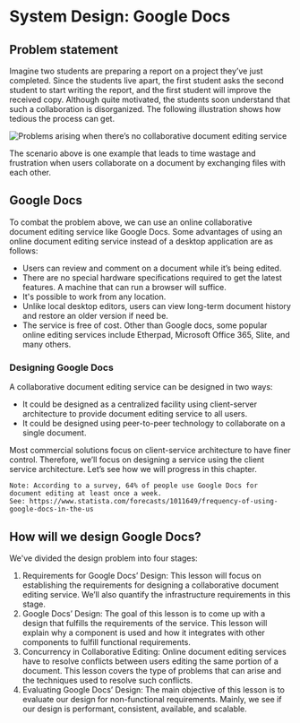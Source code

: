 # System Design: Google Docs
## Problem statement
Imagine two students are preparing a report on a project they’ve just completed. Since the students live apart, the first student asks the second student to start writing the report, and the first student will improve the received copy. Although quite motivated, the students soon understand that such a collaboration is disorganized. The following illustration shows how tedious the process can get.

![Problems arising when there’s no collaborative document editing service](./demo.jpg)

The scenario above is one example that leads to time wastage and frustration when users collaborate on a document by exchanging files with each other.

## Google Docs
To combat the problem above, we can use an online collaborative document editing service like Google Docs. Some advantages of using an online document editing service instead of a desktop application are as follows:

- Users can review and comment on a document while it’s being edited.
- There are no special hardware specifications required to get the latest features. A machine that can run a browser will suffice.
- It's possible to work from any location.
- Unlike local desktop editors, users can view long-term document history and restore an older version if need be.
- The service is free of cost.
Other than Google docs, some popular online editing services include Etherpad, Microsoft Office 365, Slite, and many others.


### Designing Google Docs
A collaborative document editing service can be designed in two ways:

- It could be designed as a centralized facility using client-server architecture to provide document editing service to all users.
- It could be designed using peer-to-peer technology to collaborate on a single document.


Most commercial solutions focus on client-service architecture to have finer control. Therefore, we’ll focus on designing a service using the client service architecture. Let’s see how we will progress in this chapter.

```
Note: According to a survey, 64% of people use Google Docs for document editing at least once a week.
See: https://www.statista.com/forecasts/1011649/frequency-of-using-google-docs-in-the-us

```

## How will we design Google Docs?
We've divided the design problem into four stages:

1. Requirements for Google Docs’ Design: This lesson will focus on establishing the requirements for designing a collaborative document editing service. We’ll also quantify the infrastructure requirements in this stage.
2. Google Docs’ Design: The goal of this lesson is to come up with a design that fulfills the requirements of the service. This lesson will explain why a component is used and how it integrates with other components to fulfill functional requirements.
3. Concurrency in Collaborative Editing: Online document editing services have to resolve conflicts between users editing the same portion of a document. This lesson covers the type of problems that can arise and the techniques used to resolve such conflicts.
4. Evaluating Google Docs’ Design: The main objective of this lesson is to evaluate our design for non-functional requirements. Mainly, we see if our design is performant, consistent, available, and scalable.
